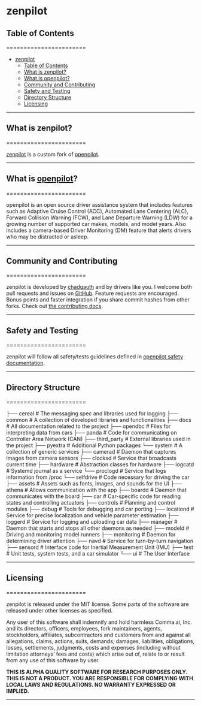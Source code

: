 # zenpilot

## Table of Contents

=======================

- [zenpilot](#zenpilot)
  - [Table of Contents](#table-of-contents)
  - [What is zenpilot?](#what-is-zenpilot)
  - [What is openpilot?](#what-is-openpilot)
  - [Community and Contributing](#community-and-contributing)
  - [Safety and Testing](#safety-and-testing)
  - [Directory Structure](#directory-structure)
  - [Licensing](#licensing)

---

## What is zenpilot?

=======================

[zenpilot](https://github.com/chadgauth/zenpilot) is a custom fork of [openpilot](https://github.com/commaai/openpilot).

---

## What is [openpilot](https://github.com/commaai/openpilot)?

=======================

openpilot is an open source driver assistance system that includes features such as Adaptive Cruise Control (ACC), Automated Lane Centering (ALC), Forward Collision Warning (FCW), and Lane Departure Warning (LDW) for a growing number of supported car makes, models, and model years. Also includes a camera-based Driver Monitoring (DM) feature that alerts drivers who may be distracted or asleep.

---

## Community and Contributing

=======================

zenpilot is developed by [chadgauth](https://github.com/chadgauth) and by drivers like you. I welcome both pull requests and issues on [GitHub](http://github.com/chadgauth/zenpilot). Feature requests are encouraged. Bonus points and faster integration if you share commit hashes from other forks. Check out [the contributing docs](docs/CONTRIBUTING.md).

---

## Safety and Testing

=======================

zenpilot will follow all safety/tests guidelines defined in [openpilot safety documentation](https://github.com/commaai/openpilot/docs/SAFETY.md).

---

## Directory Structure

=======================

├── cereal              # The messaging spec and libraries used for logging
├── common              # A collection of developed libraries and functionalities
├── docs                # All documentation related to the project
├── opendbc             # Files for interpreting data from cars
├── panda               # Code for communicating on Controller Area Network (CAN)
├── third_party         # External libraries used in the project
├── pyextra             # Additional Python packages
└── system              # A collection of generic services
    ├── camerad         # Daemon that captures images from camera sensors
    ├── clocksd         # Service that broadcasts current time
    ├── hardware        # Abstraction classes for hardware
    ├── logcatd         # Systemd journal as a service
    └── proclogd        # Service that logs information from /proc
└── selfdrive           # Code necessary for driving the car
    ├── assets          # Assets such as fonts, images, and sounds for the UI
    ├── athena          # Allows communication with the app
    ├── boardd          # Daemon that communicates with the board
    ├── car             # Car-specific code for reading states and controlling actuators
    ├── controls        # Planning and control modules
    ├── debug           # Tools for debugging and car porting
    ├── locationd       # Service for precise localization and vehicle parameter estimation
    ├── loggerd         # Service for logging and uploading car data
    ├── manager         # Daemon that starts and stops all other daemons as needed
    ├── modeld          # Driving and monitoring model runners
    ├── monitoring      # Daemon for determining driver attention
    ├── navd            # Service for turn-by-turn navigation
    ├── sensord         # Interface code for Inertial Measurement Unit (IMU)
    ├── test            # Unit tests, system tests, and a car simulator
    └── ui              # The User Interface

---

## Licensing

=======================

zenpilot is released under the MIT license. Some parts of the software are released under other licenses as specified.

Any user of this software shall indemnify and hold harmless Comma.ai, Inc. and its directors, officers, employees, fork maintainers, agents, stockholders, affiliates, subcontractors and customers from and against all allegations, claims, actions, suits, demands, damages, liabilities, obligations, losses, settlements, judgments, costs and expenses (including without limitation attorneys’ fees and costs) which arise out of, relate to or result from any use of this software by user.

**THIS IS ALPHA QUALITY SOFTWARE FOR RESEARCH PURPOSES ONLY. THIS IS NOT A PRODUCT.
YOU ARE RESPONSIBLE FOR COMPLYING WITH LOCAL LAWS AND REGULATIONS.
NO WARRANTY EXPRESSED OR IMPLIED.**

---
